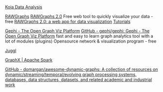 
[Koia Data Analysis](https://www.koia.io/intro/index.html)

[RAWGraphs](https://www.rawgraphs.io/)
[RAWGraphs 2.0](https://app.rawgraphs.io/)
Free web tool to quickly visualize your data - free
[RAWGraphs 2.0: a web app for data visualization](https://www.indiegogo.com/projects/rawgraphs-2-0-a-web-app-for-data-visualization#/)
[Tutorials](https://www.rawgraphs.io/learning)

[Gephi - The Open Graph Viz Platform](https://gephi.org/)
[GitHub - gephi/gephi: Gephi - The Open Graph Viz Platform](https://github.com/gephi/gephi)
fast and easy to learn graph analytics tool with a lot of modules (plugins)
Opensource network & visualization program - free

[Juggl](https://juggl.io/)

[GraphX | Apache Spark](https://spark.apache.org/graphx/)

[GitHub - domargan/awesome-dynamic-graphs: A collection of resources on dynamic/streaming/temporal/evolving graph processing systems, databases, data structures, datasets, and related academic and industrial work](https://github.com/domargan/awesome-dynamic-graphs)
